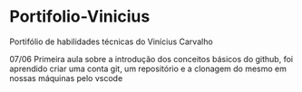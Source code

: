 # Portifolio-Vinicius
Portifólio de habilidades técnicas do Vinícius Carvalho

07/06 Primeira aula sobre a introdução dos conceitos básicos do github, foi aprendido criar uma conta git, um repositório e a clonagem do mesmo em nossas máquinas pelo vscode